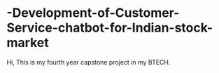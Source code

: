 # -Development-of-Customer-Service-chatbot-for-Indian-stock-market
Hi, This is my fourth year capstone project in my BTECH.
